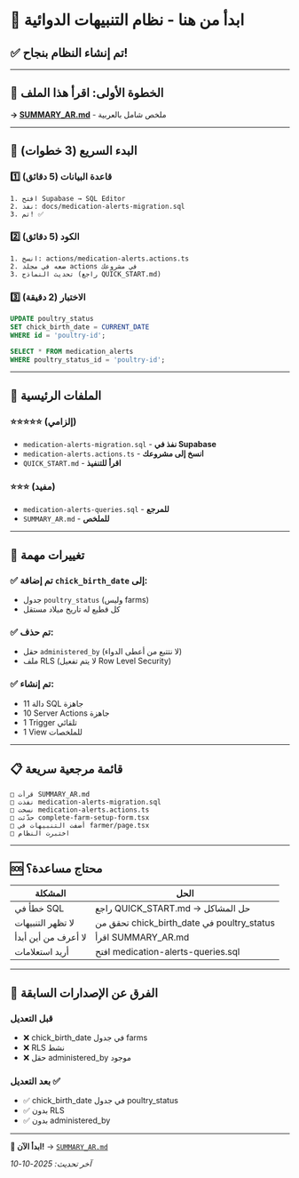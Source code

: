 # 🎯 ابدأ من هنا - نظام التنبيهات الدوائية

## ✅ تم إنشاء النظام بنجاح!

---

## 📌 الخطوة الأولى: اقرأ هذا الملف

**→ [SUMMARY_AR.md](./SUMMARY_AR.md)** - ملخص شامل بالعربية

---

## 🚀 البدء السريع (3 خطوات)

### 1️⃣ قاعدة البيانات (5 دقائق)
```
1. افتح Supabase → SQL Editor
2. نفذ: docs/medication-alerts-migration.sql
3. تم! ✅
```

### 2️⃣ الكود (5 دقائق)
```
1. انسخ: actions/medication-alerts.actions.ts
2. ضعه في مجلد actions في مشروعك
3. تحديث النماذج (راجع QUICK_START.md)
```

### 3️⃣ الاختبار (2 دقيقة)
```sql
UPDATE poultry_status 
SET chick_birth_date = CURRENT_DATE 
WHERE id = 'poultry-id';

SELECT * FROM medication_alerts 
WHERE poultry_status_id = 'poultry-id';
```

---

## 📂 الملفات الرئيسية

### ⭐⭐⭐⭐⭐ (إلزامي)
- `medication-alerts-migration.sql` - **نفذ في Supabase**
- `medication-alerts.actions.ts` - **انسخ إلى مشروعك**
- `QUICK_START.md` - **اقرأ للتنفيذ**

### ⭐⭐⭐ (مفيد)
- `medication-alerts-queries.sql` - **للمرجع**
- `SUMMARY_AR.md` - **للملخص**

---

## 🔄 تغييرات مهمة

### ✅ تم إضافة `chick_birth_date` إلى:
- جدول `poultry_status` (وليس farms)
- كل قطيع له تاريخ ميلاد مستقل

### ✅ تم حذف:
- حقل `administered_by` (لا نتتبع من أعطى الدواء)
- ملف RLS (لا يتم تفعيل Row Level Security)

### ✅ تم إنشاء:
- 11 دالة SQL جاهزة
- 10 Server Actions جاهزة
- 1 Trigger تلقائي
- 1 View للملخصات

---

## 📋 قائمة مرجعية سريعة

```
□ قرأت SUMMARY_AR.md
□ نفذت medication-alerts-migration.sql
□ نسخت medication-alerts.actions.ts
□ حدّثت complete-farm-setup-form.tsx
□ أضفت التنبيهات في farmer/page.tsx
□ اختبرت النظام
```

---

## 🆘 محتاج مساعدة؟

| المشكلة | الحل |
|---------|------|
| خطأ في SQL | راجع QUICK_START.md → حل المشاكل |
| لا تظهر التنبيهات | تحقق من chick_birth_date في poultry_status |
| لا أعرف من أين أبدأ | اقرأ SUMMARY_AR.md |
| أريد استعلامات | افتح medication-alerts-queries.sql |

---

## 🎯 الفرق عن الإصدارات السابقة

### قبل التعديل
- ❌ chick_birth_date في جدول farms
- ❌ RLS نشط
- ❌ حقل administered_by موجود

### بعد التعديل ✅
- ✅ chick_birth_date في جدول poultry_status
- ✅ بدون RLS
- ✅ بدون administered_by

---

**🚀 ابدأ الآن!** → [`SUMMARY_AR.md`](./SUMMARY_AR.md)

*آخر تحديث: 2025-10-10*
